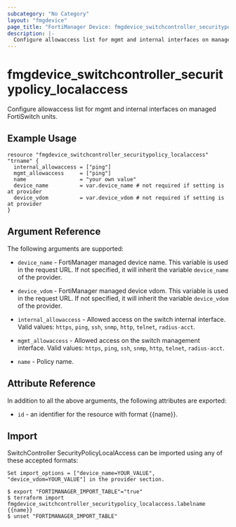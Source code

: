 ```yaml
---
subcategory: "No Category"
layout: "fmgdevice"
page_title: "FortiManager Device: fmgdevice_switchcontroller_securitypolicy_localaccess"
description: |-
  Configure allowaccess list for mgmt and internal interfaces on managed FortiSwitch units.
---
```


# fmgdevice_switchcontroller_securitypolicy_localaccess
Configure allowaccess list for mgmt and internal interfaces on managed FortiSwitch units.

## Example Usage

```hcl
resource "fmgdevice_switchcontroller_securitypolicy_localaccess" "trname" {
  internal_allowaccess = ["ping"]
  mgmt_allowaccess     = ["ping"]
  name                 = "your own value"
  device_name          = var.device_name # not required if setting is at provider
  device_vdom          = var.device_vdom # not required if setting is at provider
}
```

## Argument Reference


The following arguments are supported:

* `device_name` - FortiManager managed device name. This variable is used in the request URL. If not specified, it will inherit the variable `device_name` of the provider.
* `device_vdom` - FortiManager managed device vdom. This variable is used in the request URL. If not specified, it will inherit the variable `device_vdom` of the provider.

* `internal_allowaccess` - Allowed access on the switch internal interface. Valid values: `https`, `ping`, `ssh`, `snmp`, `http`, `telnet`, `radius-acct`.

* `mgmt_allowaccess` - Allowed access on the switch management interface. Valid values: `https`, `ping`, `ssh`, `snmp`, `http`, `telnet`, `radius-acct`.

* `name` - Policy name.


## Attribute Reference

In addition to all the above arguments, the following attributes are exported:
* `id` - an identifier for the resource with format {{name}}.

## Import

SwitchController SecurityPolicyLocalAccess can be imported using any of these accepted formats:
```
Set import_options = ["device_name=YOUR_VALUE", "device_vdom=YOUR_VALUE"] in the provider section.

$ export "FORTIMANAGER_IMPORT_TABLE"="true"
$ terraform import fmgdevice_switchcontroller_securitypolicy_localaccess.labelname {{name}}
$ unset "FORTIMANAGER_IMPORT_TABLE"
```

